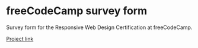 # freeCodeCamp survey form

Survey form for the Responsive Web Design Certification at freeCodeCamp.

[Project link](https://msfonrouge.github.io/freecodecamp-survey-form/)
